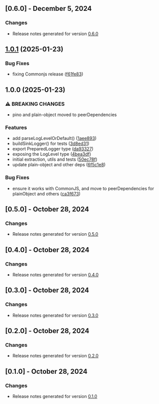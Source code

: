 ## [0.6.0] - December 5, 2024

### Changes
- Release notes generated for version [0.6.0](.release-notes/0.6.0/release.md)

## [1.0.1](https://github.com/plandek-utils/logging/compare/v1.0.0...v1.0.1) (2025-01-23)


### Bug Fixes

* fixing Commonjs release ([f61fe83](https://github.com/plandek-utils/logging/commit/f61fe833d1678eec5213b647ad7c857a6ab85eac))

## 1.0.0 (2025-01-23)


### ⚠ BREAKING CHANGES

* pino and plain-object moved to peerDependencies

### Features

* add parseLogLevelOrDefault() ([1aee893](https://github.com/plandek-utils/logging/commit/1aee893f0f1d158e3b373973bfb3625c60311754))
* buildSinkLogger() for tests ([3d8ed31](https://github.com/plandek-utils/logging/commit/3d8ed31747fe84e0d201a6b013e6fd4eb1022a84))
* export PreparedLogger type ([da93327](https://github.com/plandek-utils/logging/commit/da9332705b890464c743000e8c2a1363f8812363))
* exposing the LogLevel type ([4bea3df](https://github.com/plandek-utils/logging/commit/4bea3df666b2dc0dda03f4b017bd3d93c3cb99a9))
* initial extraction, utils and tests ([50ec78f](https://github.com/plandek-utils/logging/commit/50ec78f794a5b548e02c4d2fea23edc8e43144ce))
* update plain-object and other deps ([6f5c1e8](https://github.com/plandek-utils/logging/commit/6f5c1e86671e7759b9a6dde5dd7ae710fb57b669))


### Bug Fixes

* ensure it works with CommonJS, and move to peerDependencies for plainObject and others ([ca3f673](https://github.com/plandek-utils/logging/commit/ca3f673aec8149349714f35046416cefd0ed81de))

## [0.5.0] - October 28, 2024

### Changes
- Release notes generated for version [0.5.0](.release-notes/0.5.0/release.md)

## [0.4.0] - October 28, 2024

### Changes
- Release notes generated for version [0.4.0](.release-notes/0.4.0/release.md)

## [0.3.0] - October 28, 2024

### Changes
- Release notes generated for version [0.3.0](.release-notes/0.3.0/release.md)

## [0.2.0] - October 28, 2024

### Changes

- Release notes generated for version [0.2.0](.release-notes/0.2.0/release.md)

## [0.1.0] - October 28, 2024

### Changes

- Release notes generated for version [0.1.0](.release-notes/0.1.0/release.md)
